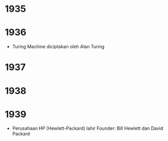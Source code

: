# 1935
# 1936
- Turing Machine diciptakan oleh Alan Turing
# 1937
# 1938
# 1939
- Perusahaan HP (Hewlett-Packard) lahir
	Founder: Bill Hewlett dan David Packard